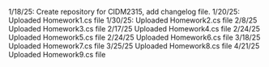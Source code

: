 1/18/25: Create repository for CIDM2315, add changelog file.
1/20/25: Uploaded Homework1.cs file
1/30/25: Uploaded Homework2.cs file
2/8/25  Uploaded Homework3.cs file
2/17/25 Uploaded Homework4.cs file
2/24/25 Uploaded Homework5.cs file
2/24/25 Uploaded Homework6.cs file
3/18/25 Uploaded Homework7.cs file
3/25/25 Uploaded Homework8.cs file
4/21/25 Uploaded Homework9.cs file

